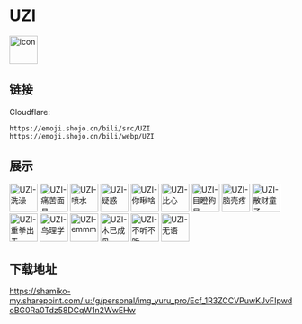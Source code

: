 # UZI
<img src="https://emoji.shojo.cn/bili/src/UZI/icon.png" width="50" height="50" alt="icon">

## 链接
Cloudflare:
```
https://emoji.shojo.cn/bili/src/UZI
https://emoji.shojo.cn/bili/webp/UZI
```
## 展示
<img src="https://emoji.shojo.cn/bili/src/UZI/UZI-洗澡.png" width="50" height="50" alt="UZI-洗澡">
<img src="https://emoji.shojo.cn/bili/src/UZI/UZI-痛苦面具.png" width="50" height="50" alt="UZI-痛苦面具">
<img src="https://emoji.shojo.cn/bili/src/UZI/UZI-喷水.png" width="50" height="50" alt="UZI-喷水">
<img src="https://emoji.shojo.cn/bili/src/UZI/UZI-疑惑.png" width="50" height="50" alt="UZI-疑惑">
<img src="https://emoji.shojo.cn/bili/src/UZI/UZI-你瞅啥.png" width="50" height="50" alt="UZI-你瞅啥">
<img src="https://emoji.shojo.cn/bili/src/UZI/UZI-比心.png" width="50" height="50" alt="UZI-比心">
<img src="https://emoji.shojo.cn/bili/src/UZI/UZI-目瞪狗呆.png" width="50" height="50" alt="UZI-目瞪狗呆">
<img src="https://emoji.shojo.cn/bili/src/UZI/UZI-脑壳疼.png" width="50" height="50" alt="UZI-脑壳疼">
<img src="https://emoji.shojo.cn/bili/src/UZI/UZI-散财童子.png" width="50" height="50" alt="UZI-散财童子">
<img src="https://emoji.shojo.cn/bili/src/UZI/UZI-重拳出击.png" width="50" height="50" alt="UZI-重拳出击">
<img src="https://emoji.shojo.cn/bili/src/UZI/UZI-乌理学.png" width="50" height="50" alt="UZI-乌理学">
<img src="https://emoji.shojo.cn/bili/src/UZI/UZI-emmm.png" width="50" height="50" alt="UZI-emmm">
<img src="https://emoji.shojo.cn/bili/src/UZI/UZI-木已成舟.png" width="50" height="50" alt="UZI-木已成舟">
<img src="https://emoji.shojo.cn/bili/src/UZI/UZI-不听不听.png" width="50" height="50" alt="UZI-不听不听">
<img src="https://emoji.shojo.cn/bili/src/UZI/UZI-无语.png" width="50" height="50" alt="UZI-无语">

## 下载地址

https://shamiko-my.sharepoint.com/:u:/g/personal/img_yuru_pro/Ecf_1R3ZCCVPuwKJvFIpwdoBG0Ra0Tdz58DCqW1n2WwEHw